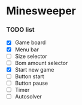 # Minesweeper

### TODO list

- [x] Game board
- [x] Menu bar
- [ ] Size selector
- [ ] Bom amount selector
- [x] Start new game
- [ ] Button start
- [ ] Button pause
- [ ] Timer
- [ ] Autosolver
